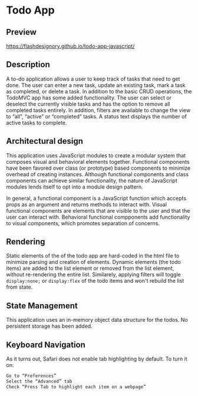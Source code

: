 # Todo App

## Preview

https://flashdesignory.github.io/todo-app-javascript/

## Description

A to-do application allows a user to keep track of tasks that need to get done. The user can enter a new task, update an existing task, mark a task as completed, or delete a task. In addition to the basic CRUD operations, the TodoMVC app has some added functionality. The user can select or deselect the currently visible tasks and has the option to remove all completed tasks entirely. In addition, filters are available to change the view to “all”, “active” or “completed” tasks. A status text displays the number of active tasks to complete. 

## Architectural design

This application uses JavaScript modules to create a modular system that composes visual and behavioral elements together.
Functional components have been favored over class (or prototype) based components to minimize overhead of creating instances.
Although functional components and class components can achieve similar functionality, the nature of JavaScript modules lends itself to opt into a module design pattern.

In general, a functional component is a JavaScript function which accepts props as an argument and returns methods to interact with.
Visual functional components are elements that are visible to the user and that the user can interact with.
Behavioral functional compponents add functionality to visual components, which promotes separation of concerns.

## Rendering

Static elements of the of the todo app are hard-coded in the html file to minimize parsing and creation of elements.
Dynamic elements (the todo items) are added to the list element or removed from the list element, without re-rendering the entire list.
Similarely, applying filters will toggle `display:none;` or `display:flex` of the todo items and won't rebuild the list from state.

## State Management

This application uses an in-memory object data structure for the todos.
No persistent storage has been added.

## Keyboard Navigation

As it turns out, Safari does not enable tab highlighting by default. To turn it on:

```bash
Go to “Preferences”
Select the “Advanced” tab
Check “Press Tab to highlight each item on a webpage”
```
